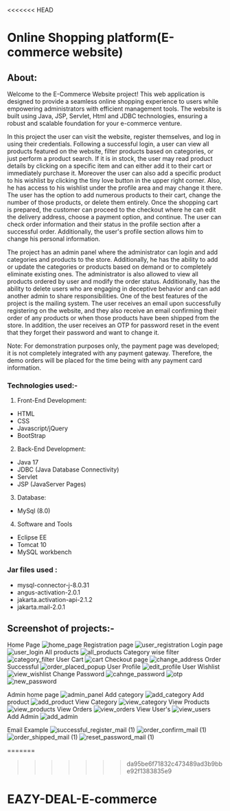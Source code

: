 <<<<<<< HEAD
# Online Shopping platform(E-commerce website)
## About:
Welcome to the E-Commerce Website project! This web application is designed to provide a seamless online shopping experience to users while empowering administrators with efficient management tools. The website is built using Java, JSP, Servlet, Html and JDBC technologies, ensuring a robust and scalable foundation for your e-commerce venture.
  
In this project the user can visit the website, register themselves, and log in using their credentials. Following a successful login, a user can view all products featured on the website, filter products based on categories, or just perform a product search. If it is in stock, the user may read product details by clicking on a specific item and can either add it to their cart or immediately purchase it. Moreover the user can also add a specific product to his wishlist by clicking the tiny love button in the upper right corner. Also, he has access to his wishlist under the profile area and may change it there. The user has the option to add numerous products to their cart, change the number of those products, or delete them entirely. Once the shopping cart is prepared, the customer can proceed to the checkout where he can edit the delivery address, choose a payment option, and continue. The user can check order information and their status in the profile section after a successful order. Additionally, the user's profile section allows him to change his personal information.

The project has an admin panel where the administrator can login and add categories and products to the store. Additionally, he has the ability to add or update the categories or products based on demand or to completely eliminate existing ones. The administrator is also allowed to view all products ordered by user and modify the order status. Additionally, has the ability to delete users who are engaging in deceptive behavior and can add another admin to share responsibilities.
One of the best features of the project is the mailing system. The user receives an email upon successfully registering on the website, and they also receive an email confirming their order of any products or when those products have been shipped from the store. In addition, the user receives an OTP for password reset in the event that they forget their password and want to change it.

Note: For demonstration purposes only, the payment page was developed; it is not completely integrated with any payment gateway. Therefore, the demo orders will be placed for the time being with any payment card information.

### Technologies used:-
1. Front-End Development:
- HTML
- CSS
- Javascript/jQuery
- BootStrap

2. Back-End Development:
- Java 17
-	JDBC (Java Database Connectivity)
-	Servlet
-	JSP (JavaServer Pages)

3. Database:
- MySql (8.0)

4. Software and Tools
- Eclipse EE
- Tomcat 10
- MySQL workbench

###  Jar files used :
- mysql-connector-j-8.0.31
- angus-activation-2.0.1
- jakarta.activation-api-2.1.2
- jakarta.mail-2.0.1

## Screenshot of projects:-
Home Page
![home_page](https://github.com/bhagatanirudh/JSP-Servlet_Projects/assets/87819222/9f5fe55b-d3da-4cfa-9b4e-ac79f80dea45)
Registration page
![user_registration](https://github.com/bhagatanirudh/JSP-Servlet_Projects/assets/87819222/74a9cee7-b090-4289-b20a-5952cc2f37b5)
Login page
![user_login](https://github.com/bhagatanirudh/JSP-Servlet_Projects/assets/87819222/13025a16-c196-4f83-95da-855644108dea)
All products
![all_products](https://github.com/bhagatanirudh/JSP-Servlet_Projects/assets/87819222/d91fd265-c5b9-4c70-826a-603f8d525553)
Category wise filter
![category_filter](https://github.com/bhagatanirudh/JSP-Servlet_Projects/assets/87819222/507acfb9-12c4-4200-890b-e79171f6e0d2)
User Cart
![cart](https://github.com/bhagatanirudh/JSP-Servlet_Projects/assets/87819222/8dfb823c-a307-4837-9c4a-092391cf40a3)
Checkout page
![change_address](https://github.com/bhagatanirudh/JSP-Servlet_Projects/assets/87819222/555a21c1-d850-4d3d-87e2-a98c04077eea)
Order Successful
![order_placed_popup](https://github.com/bhagatanirudh/JSP-Servlet_Projects/assets/87819222/ec4dc90f-2ed5-4c50-bd95-28c12d80591b)
User Profile
![edit_profile](https://github.com/bhagatanirudh/JSP-Servlet_Projects/assets/87819222/c25d1813-3efd-4aba-a607-f1b19865e29d)
User Wishlist
![view_wishlist](https://github.com/bhagatanirudh/JSP-Servlet_Projects/assets/87819222/9d9d0911-7a34-486c-8e79-07d6aed0a39d)
Change Password
![cahnge_password](https://github.com/bhagatanirudh/JSP-Servlet_Projects/assets/87819222/6646f05b-9b66-4645-9ea4-4253a2dffc11)
![otp](https://github.com/bhagatanirudh/JSP-Servlet_Projects/assets/87819222/e8514564-1e32-470c-bac7-6bd5154ce21c)
![new_password](https://github.com/bhagatanirudh/JSP-Servlet_Projects/assets/87819222/41224c8d-06bb-4680-8c21-75b879678cd4)

Admin home page
![admin_panel](https://github.com/bhagatanirudh/JSP-Servlet_Projects/assets/87819222/5aec17c2-b906-420e-bffa-a7ba1fb7a491)
Add category
![add_category](https://github.com/bhagatanirudh/JSP-Servlet_Projects/assets/87819222/54a621dc-2bd5-4c41-89ab-e467c05f510c)
Add product
![add_product](https://github.com/bhagatanirudh/JSP-Servlet_Projects/assets/87819222/cdef67ca-e5d0-4582-a309-400c86134af6)
View Category
![view_category](https://github.com/bhagatanirudh/JSP-Servlet_Projects/assets/87819222/c6d0baa4-3559-4ac7-87ee-cdbd66fed4b0)
View Products
![view_products](https://github.com/bhagatanirudh/JSP-Servlet_Projects/assets/87819222/2934c4b4-cb3b-4233-a710-8d820a2b211e)
View Orders
![view_orders](https://github.com/bhagatanirudh/JSP-Servlet_Projects/assets/87819222/b9d6ee0f-d0b7-4e9d-b5d6-f76dd67bab25)
View User's
![view_users](https://github.com/bhagatanirudh/JSP-Servlet_Projects/assets/87819222/9003ee4f-88db-4cc1-a339-95041c0155d8)
Add Admin
![add_admin](https://github.com/bhagatanirudh/JSP-Servlet_Projects/assets/87819222/014b7630-4641-4a1d-967d-752b5cbc4bb6)

Email Example
![successful_register_mail (1)](https://github.com/bhagatanirudh/JSP-Servlet_Projects/assets/87819222/b415d82f-fed8-4f59-a9a0-ce9760c1baec)
![order_confirm_mail (1)](https://github.com/bhagatanirudh/JSP-Servlet_Projects/assets/87819222/e6ab034c-6633-4a6b-9e09-177f4c328134)
![order_shipped_mail (1)](https://github.com/bhagatanirudh/JSP-Servlet_Projects/assets/87819222/8733b6ea-431a-4dbf-86f8-edd749a6a2ec)
![reset_password_mail (1)](https://github.com/bhagatanirudh/JSP-Servlet_Projects/assets/87819222/7a6511ff-7fb2-46a0-9296-e3614289028f)


















=======
>>>>>>> da95be6f71832c473489ad3b9bbe92f1383835e9
# EAZY-DEAL-E-commerce
